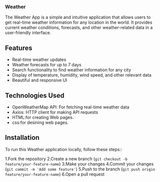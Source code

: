 ### Weather
The Weather App is a simple and intuitive application that allows users to get real-time weather information for any location in the world. It provides current weather conditions, forecasts, and other weather-related data in a user-friendly interface.

## Features
- Real-time weather updates
- Weather forecasts for up to 7 days
- Search functionality to find weather information for any city
- Display of temperature, humidity, wind speed, and other relevant data
- Beautiful and responsive UI

## Technologies Used
- OpenWeatherMap API: For fetching real-time weather data
- Axios: HTTP client for making API requests
- HTML:for creating Web pages.
- css:for desining web pages.


## Installation
To run this Weather application locally, follow these steps::

1.Fork the repository
2.Create a new branch (`git checkout -b feature/your-feature-name`)
3.Make your changes
4.Commit your changes (`git commit -m 'Add some feature'`)
5.Push to the branch (`git push origin feature/your-feature-name`)
6.Open a pull request


   
